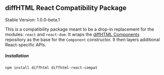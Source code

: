 diffHTML React Compatibility Package
------------------------------------

Stable Version: 1.0.0-beta.1

This is a compatibility package meant to be a drop-in replacement for the
modules: `react` and `react-dom`. It wraps the [diffHTML
Components](../diffhtml-components) repository as the base for the `Component`
constructor. It then layers additional React-specific APIs.

##### Installation

``` sh
npm install diffhtml diffhtml-react-compat
```
